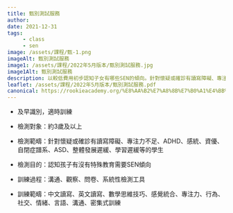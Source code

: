 ```yaml
---
title: 甄別測試服務
author:
date: 2021-12-31
tags: 
     - class
     - sen
image: /assets/課程/甄-1.png
imageAlt: 甄別測試服務
image1: /assets/課程/2022年5月版本/甄別測試服務.jpg
image1Alt: 甄別測試服務
description: 以較低費用初步認知子女有哪些SEN的傾向。針對懷疑或確診有讀寫障礙、專注力不足、ADHD、感統、資優、自閉症譜系、ASD、整體發展遲緩、學習遲緩等的學生。
leaflet: /assets/課程/2022年5月版本/甄別測試服務.pdf
canonical: https://rookieacademy.org/%E8%AA%B2%E7%A8%8B%E7%B0%A1%E4%BB%8B/%E7%94%84%E5%88%A5%E6%B8%AC%E8%A9%A6%E6%9C%8D%E5%8B%99/
---
```



* 及早識別，適時訓練

* 檢測對象：約3歲及以上

* 檢測範疇：針對懷疑或確診有讀寫障礙、專注力不足、ADHD、感統、資優、自閉症譜系、ASD、整體發展遲緩、學習遲緩等的學生

* 檢測目的：認知孩子有沒有特殊教育需要SEN傾向

* 訓練過程：溝通、觀察、問卷、系統性檢測工具   

* 訓練範疇：中文讀寫、英文讀寫、數學思維技巧、感覺統合、專注力、行為、社交、情緒、言語、溝通、密集式訓練

